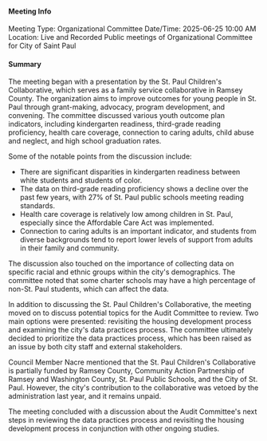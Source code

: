 #### Meeting Info
Meeting Type: Organizational Committee
Date/Time: 2025-06-25 10:00 AM
Location: Live and Recorded Public meetings of Organizational Committee for City of Saint Paul

#### Summary
The meeting began with a presentation by the St. Paul Children's Collaborative, which serves as a family service collaborative in Ramsey County. The organization aims to improve outcomes for young people in St. Paul through grant-making, advocacy, program development, and convening. The committee discussed various youth outcome plan indicators, including kindergarten readiness, third-grade reading proficiency, health care coverage, connection to caring adults, child abuse and neglect, and high school graduation rates.

Some of the notable points from the discussion include:

* There are significant disparities in kindergarten readiness between white students and students of color.
* The data on third-grade reading proficiency shows a decline over the past few years, with 27% of St. Paul public schools meeting reading standards.
* Health care coverage is relatively low among children in St. Paul, especially since the Affordable Care Act was implemented.
* Connection to caring adults is an important indicator, and students from diverse backgrounds tend to report lower levels of support from adults in their family and community.

The discussion also touched on the importance of collecting data on specific racial and ethnic groups within the city's demographics. The committee noted that some charter schools may have a high percentage of non-St. Paul students, which can affect the data.

In addition to discussing the St. Paul Children's Collaborative, the meeting moved on to discuss potential topics for the Audit Committee to review. Two main options were presented: revisiting the housing development process and examining the city's data practices process. The committee ultimately decided to prioritize the data practices process, which has been raised as an issue by both city staff and external stakeholders.

Council Member Nacre mentioned that the St. Paul Children's Collaborative is partially funded by Ramsey County, Community Action Partnership of Ramsey and Washington County, St. Paul Public Schools, and the City of St. Paul. However, the city's contribution to the collaborative was vetoed by the administration last year, and it remains unpaid.

The meeting concluded with a discussion about the Audit Committee's next steps in reviewing the data practices process and revisiting the housing development process in conjunction with other ongoing studies.


